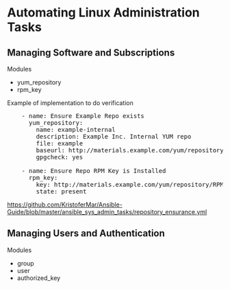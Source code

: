 # Automating Linux Administration Tasks

## Managing Software and Subscriptions
Modules
- yum_repository
- rpm_key

Example of implementation to do verification
<pre>
    - name: Ensure Example Repo exists
      yum_repository:
        name: example-internal
        description: Example Inc. Internal YUM repo
        file: example
        baseurl: http://materials.example.com/yum/repository/
        gpgcheck: yes

    - name: Ensure Repo RPM Key is Installed
      rpm_key:
        key: http://materials.example.com/yum/repository/RPM-GPG-KEY-example
        state: present
</pre>

https://github.com/KristoferMar/Ansible-Guide/blob/master/ansible_sys_admin_tasks/repository_ensurance.yml


## Managing Users and Authentication
Modules
- group
- user
- authorized_key

